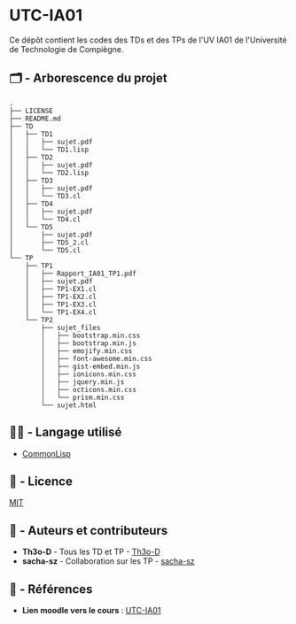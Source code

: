 # UTC-IA01
Ce dépôt contient les codes des TDs et des TPs de l'UV IA01 de l'Université de Technologie de Compiègne.

## 🗂️ - Arborescence du projet

```
.
├── LICENSE
├── README.md
├── TD
│   ├── TD1
│   │   ├── sujet.pdf
│   │   └── TD1.lisp
│   ├── TD2
│   │   ├── sujet.pdf
│   │   └── TD2.lisp
│   ├── TD3
│   │   ├── sujet.pdf
│   │   └── TD3.cl
│   ├── TD4
│   │   ├── sujet.pdf
│   │   └── TD4.cl
│   └── TD5
│       ├── sujet.pdf
│       ├── TD5_2.cl
│       └── TD5.cl
└── TP
    ├── TP1
    │   ├── Rapport_IA01_TP1.pdf
    │   ├── sujet.pdf
    │   ├── TP1-EX1.cl
    │   ├── TP1-EX2.cl
    │   ├── TP1-EX3.cl
    │   └── TP1-EX4.cl
    └── TP2
        ├── sujet_files
        │   ├── bootstrap.min.css
        │   ├── bootstrap.min.js
        │   ├── emojify.min.css
        │   ├── font-awesome.min.css
        │   ├── gist-embed.min.js
        │   ├── ionicons.min.css
        │   ├── jquery.min.js
        │   ├── octicons.min.css
        │   └── prism.min.css
        └── sujet.html
```
## 👨‍💻 - Langage utilisé

- [CommonLisp](https://fr.wikipedia.org/wiki/Common_Lisp)

## 📝 - Licence

[MIT](LICENSE)

## 📔 - Auteurs et contributeurs

-  **Th3o-D** - Tous les TD et TP - [Th3o-D](https://github.com/Th3o-D/)
-   **sacha-sz** - Collaboration sur les TP - [sacha-sz](https://github.com/sacha-sz/)

## 📑 - Références
- **Lien moodle vers le cours** : [UTC-IA01](https://moodle.utc.fr/enrol/index.php?id=303)